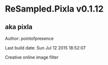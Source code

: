# ReSampled.Pixla v0.1.12
## aka pixla

Author: pointofpresence

Last build date: Sun Jul 12 2015 18:52:07

Creative online image filter